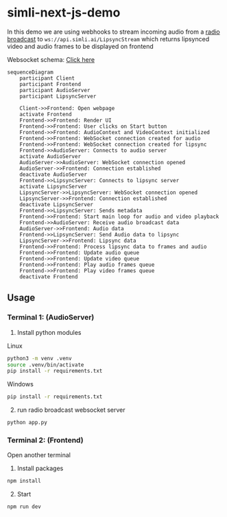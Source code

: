 # simli-next-js-demo

In this demo we are using webhooks to stream incoming audio from a [radio broadcast](https://radio.talksport.com/stream) to `ws://api.simli.ai/LipsyncStream` which returns lipsynced video and audio frames to be displayed on frontend

Websocket schema: [Click here](https://github.com/simliai/simli-next-js-demo/blob/main/Websockets.md)

```mermaid
sequenceDiagram
    participant Client
    participant Frontend
    participant AudioServer
    participant LipsyncServer

    Client->>Frontend: Open webpage
    activate Frontend
    Frontend->>Frontend: Render UI
    Frontend->>Frontend: User clicks on Start button
    Frontend->>Frontend: AudioContext and VideoContext initialized
    Frontend->>Frontend: WebSocket connection created for audio
    Frontend->>Frontend: WebSocket connection created for lipsync
    Frontend->>AudioServer: Connects to audio server
    activate AudioServer
    AudioServer->>AudioServer: WebSocket connection opened
    AudioServer->>Frontend: Connection established
    deactivate AudioServer
    Frontend->>LipsyncServer: Connects to lipsync server
    activate LipsyncServer
    LipsyncServer->>LipsyncServer: WebSocket connection opened
    LipsyncServer->>Frontend: Connection established
    deactivate LipsyncServer
    Frontend->>LipsyncServer: Sends metadata
    Frontend->>Frontend: Start main loop for audio and video playback
    Frontend->>AudioServer: Receive audio broadcast data
    AudioServer->>Frontend: Audio data
    Frontend->>LipsyncServer: Send Audio data to lipsync
    LipsyncServer->>Frontend: Lipsync data
    Frontend->>Frontend: Process lipsync data to frames and audio
    Frontend->>Frontend: Update audio queue
    Frontend->>Frontend: Update video queue
    Frontend->>Frontend: Play audio frames queue
    Frontend->>Frontend: Play video frames queue
    deactivate Frontend
```

## Usage

### Terminal 1: (AudioServer)

1. Install python modules

Linux
```bash
python3 -m venv .venv
source .venv/bin/activate
pip install -r requirements.txt
```

Windows
```bash
pip install -r requirements.txt
```

2. run radio broadcast websocket server
```bash
python app.py
```

### Terminal 2: (Frontend)
Open another terminal
1. Install packages
```bash
npm install
```

2. Start
```bash
npm run dev
```

